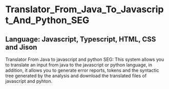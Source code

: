 # Translator_From_Java_To_Javascript_And_Python_SEG

## Language: Javascript, Typescript, HTML, CSS and Jison

Translator From Java to javascript and python SEG: This system allows you to translate an input from java to the javascript or python language, 
in addition, it allows you to generate error reports, tokens and the syntactic tree generated by the analysis and download the translated files of javascript and pyhton.

